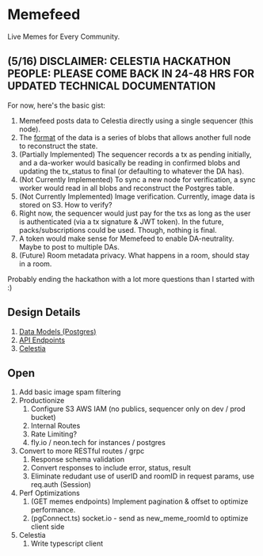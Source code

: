 # Memefeed

Live Memes for Every Community.

## (5/16) DISCLAIMER: CELESTIA HACKATHON PEOPLE: PLEASE COME BACK IN 24-48 HRS FOR UPDATED TECHNICAL DOCUMENTATION

For now, here's the basic gist:

1. Memefeed posts data to Celestia directly using a single sequencer (this node).
2. The [format](https://github.com/memefeed-labs/memefeed/blob/main/src/resources/celestia.ts#L45-L50) of the data is a series of blobs that allows another full node to reconstruct the state.
3. (Partially Implemented) The sequencer records a tx as pending initially, and a da-worker would basically be reading in confirmed blobs and updating the tx_status to final (or defaulting to whatever the DA has).
4. (Not Currently Implemented) To sync a new node for verification, a sync worker would read in all blobs and reconstruct the Postgres table.
5. (Not Currently Implemented) Image verification. Currently, image data is stored on S3. How to verify?
6. Right now, the sequencer would just pay for the txs as long as the user is authenticated (via a tx signature & JWT token). In the future, packs/subscriptions could be used. Though, nothing is final.
7. A token would make sense for Memefeed to enable DA-neutrality. Maybe to post to multiple DAs.
8. (Future) Room metadata privacy. What happens in a room, should stay in a room.

Probably ending the hackathon with a lot more questions than I started with :)

## Design Details

1. [Data Models (Postgres)](https://github.com/memefeed-labs/memefeed/blob/main/src/resources/memes-pg.ts)
2. [API Endpoints](https://github.com/memefeed-labs/memefeed/blob/main/src/app.ts)
3. [Celestia](https://github.com/memefeed-labs/memefeed/blob/main/src/resources/pg.ts#L38)

## Open

1. Add basic image spam filtering
2. Productionize
   1. Configure S3 AWS IAM (no publics, sequencer only on dev / prod bucket)
   2. Internal Routes
   3. Rate Limiting?
   4. fly.io / neon.tech for instances / postgres
3. Convert to more RESTful routes / grpc
   1. Response schema validation
   2. Convert responses to include error, status, result
   3. Eliminate redudant use of userID and roomID in request params, use req.auth (Session)
4. Perf Optimizations
   1. (GET memes endpoints) Implement pagination & offset to optimize performance.
   2. (pgConnect.ts) socket.io - send as new_meme_roomId to optimize client side
5. Celestia
   1. Write typescript client
